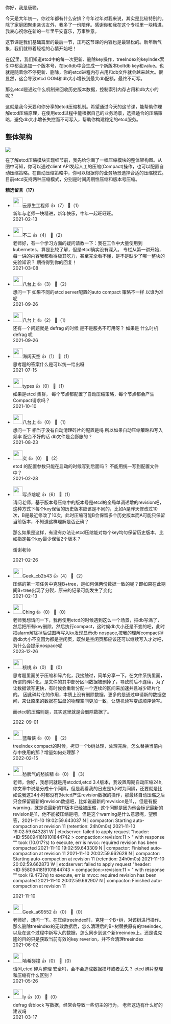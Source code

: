 你好，我是唐聪。

今天是大年初一，你过年都有什么安排？今年过年对我来说，其实是比较特别的。除了家庭团聚走亲访友外，我多了一份陪伴。感谢你和我在这个专栏里一块精进，我衷心祝你在新的一年里平安喜乐，万事胜意。

这节课是我们基础篇里的最后一节，正巧这节课的内容也是最轻松的。新年新气象，我们就带着轻松的心情开始吧！

在[07](https://time.geekbang.org/column/article/340226)里，我们知道etcd中的每一次更新、删除key操作，treeIndex的keyIndex索引中都会追加一个版本号，在boltdb中会生成一个新版本boltdb key和value。也就是随着你不停更新、删除，你的etcd进程内存占用和db文件就会越来越大。很显然，这会导致etcd OOM和db大小增长到最大db配额，最终不可写。

那么etcd是通过什么机制来回收历史版本数据，控制索引内存占用和db大小的呢？

这就是我今天要和你分享的etcd压缩机制。希望通过今天的这节课，能帮助你理解etcd压缩原理，在使用etcd过程中能根据自己的业务场景，选择适合的压缩策略，避免db大小增长失控而不可写入，帮助你构建稳定的etcd服务。

## 整体架构

![](https://static001.geekbang.org/resource/image/7c/21/7c5d5212fa14yy6aaf843ae3dfc5f721.png?wh=1920%2A918)

在了解etcd压缩模块实现细节前，我先给你画了一幅压缩模块的整体架构图。从图中可知，你可以通过client API发起人工的压缩(Compact)操作，也可以配置自动压缩策略。在自动压缩策略中，你可以根据你的业务场景选择合适的压缩模式。目前etcd支持两种压缩模式，分别是时间周期性压缩和版本号压缩。
<div><strong>精选留言（17）</strong></div><ul>
<li><img src="https://static001.geekbang.org/account/avatar/00/22/3a/de/e5c30589.jpg" width="30px"><span>云原生工程师</span> 👍（7） 💬（1）<div>新年与老师一块精进，新年快乐，牛年一起旺旺旺。</div>2021-02-13</li><br/><li><img src="https://static001.geekbang.org/account/avatar/00/0f/ac/33/110437cc.jpg" width="30px"><span>不二</span> 👍（4） 💬（2）<div>老师好，有一个学习方面的疑问请教一下：我在工作中大量使用到kubernetes，算是比较了解，但是etcd确实没有深入。
专栏从第一讲开始，每一讲的内容我都看得极其吃力，甚至完全看不懂，是不是缺少了哪一整块的先验知识？
期待得到你的回复！</div>2021-03-08</li><br/><li><img src="https://static001.geekbang.org/account/avatar/00/15/3a/27/5d218272.jpg" width="30px"><span>八台上</span> 👍（3） 💬（2）<div>想问一下 如果不同的etcd server配置的auto compact 策略不一样  以谁为准呢</div>2021-09-26</li><br/><li><img src="https://static001.geekbang.org/account/avatar/00/15/3a/27/5d218272.jpg" width="30px"><span>八台上</span> 👍（2） 💬（1）<div>还有一个问题就是 defrag 的时候 是不是服务不可用呀？ 如果是 什么时机defrag 呢</div>2021-09-26</li><br/><li><img src="http://thirdwx.qlogo.cn/mmopen/vi_32/Q0j4TwGTfTJOBwR7MCVqwZzc3keFAJT12Sic3VYWx4PrZbCGDm4kBZD3oqnR4xsibGGtGy4tFO8y05Ims27SiaavA/132" width="30px"><span>海阔天空</span> 👍（1） 💬（1）<div>思考题的答案什么是可以统一给出呀</div>2021-07-15</li><br/><li><img src="https://thirdwx.qlogo.cn/mmopen/vi_32/Q0j4TwGTfTLDUJyeq54fiaXAgF62tNeocO3lHsKT4mygEcNoZLnibg6ONKicMgCgUHSfgW8hrMUXlwpNSzR8MHZwg/132" width="30px"><span>types</span> 👍（0） 💬（1）<div>如果是etcd 集群， 每个节点都配置了自动压缩策略，每个节点都会产生Compact请求吗？</div>2021-10-10</li><br/><li><img src="https://static001.geekbang.org/account/avatar/00/15/3a/27/5d218272.jpg" width="30px"><span>八台上</span> 👍（0） 💬（1）<div>想问一下   相当于没有自动清理碎片的配置是吗   所以如果自动压缩策略和写入频率  配合不好的话  db文件是会膨胀的？</div>2021-08-23</li><br/><li><img src="https://static001.geekbang.org/account/avatar/00/0f/57/4f/6fb51ff1.jpg" width="30px"><span>奕</span> 👍（0） 💬（2）<div>etcd 的配置参数只能在启动的时候写到后面吗？  不能用统一写到配置文件中？</div>2021-02-28</li><br/><li><img src="https://static001.geekbang.org/account/avatar/00/10/41/38/4f89095b.jpg" width="30px"><span>写点啥呢</span> 👍（6） 💬（1）<div>请问老师，基于版本号压缩中的版本号是etcd的全局单调递增的revision吧，这种方式下每个key保留的历史版本应该是不同的，比如A是昨天修改过10次，B是最近修改了10次，此时压缩可能B会保留多个历史版本而A可能只保留当前版本，不知道这样理解是否正确？

那么如果是这样，有没有办法让etcd压缩能对每个key均匀保留历史版本，比如指定每个key最少保留2个版本？

谢谢老师</div>2021-02-26</li><br/><li><img src="https://thirdwx.qlogo.cn/mmopen/vi_32/05Wiazxo0OS5w9KdJ4OQAe7RzgyHLuBCMNrZicDAQ8ZlSMx4NNdAgSLBYPJGn9W1y45ZTtUMlCxsQHqD7ycicQJyg/132" width="30px"><span>Geek_cb2b43</span> 👍（4） 💬（2）<div>压缩的第一项任务中克隆B+tree，是如何保两份数据一致的呢？即如果在此期间B+tree出现了分裂，原来的记录可能发生了变化</div>2021-02-13</li><br/><li><img src="https://static001.geekbang.org/account/avatar/00/18/b9/bb/71c0f013.jpg" width="30px"><span>Ching</span> 👍（0） 💬（0）<div>老师我想请问一下，我再使用etcd的时候遇到这么一个场景，把db写满了，然后把所有key删除，然后执行compact，这时候db大小还是不变的吧，此时把alarm解除掉后试图再写入kv发现显示db nospace,按我的理解compact掉后db大小不变因为都是空闲页，既然是空闲页那应该还可以继续写入才对吧，为什么会提示nospace呢</div>2023-12-26</li><br/><li><img src="https://static001.geekbang.org/account/avatar/00/15/22/f4/9fd6f8f0.jpg" width="30px"><span>核桃</span> 👍（0） 💬（0）<div>思考题里面关于压缩和碎片化，我接触过，简单分享一下。在文件系统里面，所谓的碎片化，是文件的其中部分区间数据被删掉了，导致前后不连续，为了让数据读写更快，有时候会重新分配一个连续的区间来加速并且减少碎片化的。 因此碎片化的作用，本质上没有删除数据，更多的是通过申请新的数据空间，来让原来的数据在磁盘的物理空间更加一致，让随机读写变成顺序读写。

而etcd的压缩则是，其实这里就是会删除数据了。</div>2022-09-01</li><br/><li><img src="https://thirdwx.qlogo.cn/mmopen/vi_32/Q0j4TwGTfTLDRPejHodutia9Ud8UZLY8g5lTkKXgf3J104c0jM9aFfAGNoUdxkRLnnWRc5Kd3jIeN3EqXxKFT0g/132" width="30px"><span>蓝莓侠</span> 👍（0） 💬（2）<div>treeIndex compact的时候，拷贝一个b树处理，处理完后，怎么替换当前内存中使用的那？增量如何处理那？</div>2022-02-15</li><br/><li><img src="https://static001.geekbang.org/account/avatar/00/20/8b/c5/6e06e49c.jpg" width="30px"><span>愁脾气的愁妖精</span> 👍（0） 💬（3）<div>老师，你好，我想问就是用etcdctl,etcd 3.4版本，我设置周期自动压缩24h,你文章中说是分成十个间隔，但是我看我的日志是1小时为间隔，还要就是比如说我这24小时都没有对etcd产生revision数据的操作，那最终自动压缩之后只会保留最新的revision数据吧，比如说最新的revvision是11，，但是有报warning，就是说最新的11版本已经被压缩，这个问题是因为他会标记最新的revision是11，他不能被压缩是吧，但是这个warning是什么意思呢，望解答，2021-11-10 19:02:59.643037 N | compactor: Starting auto-compaction at revision 11 (retention: 24h0m0s)
2021-11-10 19:02:59.643281 W | etcdserver: failed to apply request &quot;header:&lt;ID:5580941819101844742 &gt; compaction:&lt;revision:11 &gt; &quot; with response &quot;&quot; took (10.017?s) to execute, err is mvcc: required revision has been compacted
2021-11-10 19:02:59.643309 N | compactor: Finished auto-compaction at revision 11
2021-11-10 20:02:59.662628 N | compactor: Starting auto-compaction at revision 11 (retention: 24h0m0s)
2021-11-10 20:02:59.662873 W | etcdserver: failed to apply request &quot;header:&lt;ID:5580941819101844743 &gt; compaction:&lt;revision:11 &gt; &quot; with response &quot;&quot; took (9.473?s) to execute, err is mvcc: required revision has been compacted
2021-11-10 20:02:59.662907 N | compactor: Finished auto-compaction at revision 11
</div>2021-11-10</li><br/><li><img src="" width="30px"><span>Geek_a69552</span> 👍（0） 💬（0）<div>老师好，想问一下。在压缩treeindex时，克隆一个B+树，对该树进行操作。那么删除treeindex的无效数据后，怎么清理后的B+树替换原有的treeindex，以及在这个过程中新写入的数据，怎么同步到这个新treeindex上。还是说克隆的目的只是获取当前有效的key reverion，并不会清理treeindex</div>2021-06-02</li><br/><li><img src="https://thirdwx.qlogo.cn/mmopen/vi_32/Q3auHgzwzM49ONuR097wB6LqR8nn5kWiaQiaPic1y8UznibDOScQergTj5qeL6zQ4bIicYEkqlMiash3CUCAYmSt9tQA/132" width="30px"><span>哈希碰撞</span> 👍（0） 💬（0）<div>请问,etcd 碎片整理 安全吗，会不会造成数据损坏或者丢失？
etcd 碎片整理和压缩有什么区别？</div>2021-05-26</li><br/><li><img src="https://static001.geekbang.org/account/avatar/00/0f/53/2b/94b5b872.jpg" width="30px"><span>ly</span> 👍（0） 💬（0）<div>defrag 会block 写数据，经常会导致一些切主的行为。
老师这边有什么好的建议吗</div>2021-03-17</li><br/>
</ul>